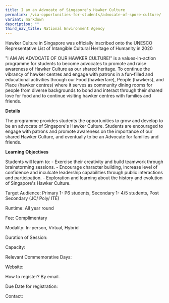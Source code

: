 ```yaml
---
title: I am an Advocate of Singapore's Hawker Culture
permalink: /via-opportunities-for-students/advocate-of-spore-culture/
variant: markdown
description: ""
third_nav_title: National Environment Agency
---
```

Hawker Culture in Singapore was officially inscribed onto the UNESCO Representative List of Intangible Cultural Heritage of Humanity in 2020

"I AM AN ADVOCATE OF OUR HAWKER CULTURE!" is a values-in-action programme for students to become advocates to promote and raise awareness of Hawker Culture as our shared heritage. To continue the vibrancy of hawker centres and engage with patrons in a fun-filled and educational activities through our Food (hawkerfare), People (hawkers), and Place (hawker centres) where it serves as community dining rooms for people from diverse backgrounds to bond and interact through their shared love for food and to continue visiting hawker centres with families and friends.

**Details**		
	
The programme provides students the opportunities to grow and develop to be an advocate of Singapore's Hawker Culture. Students are encouraged to engage with patrons and promote awareness on the importance of our shared Hawker Culture, and eventually to be an Advocate for families and friends.

**Learning Objectives**		
		
Students will learn to: - Exercise their creativity and build teamwork through brainstorming sessions. - Encourage character building, increase level of confidence and inculcate leadership capabilities through public interactions and participation. - Exploration and learning about the history and evolution of Singapore's Hawker Culture.

Target Audience: Primary 1- P6 students, Secondary 1- 4/5 students, Post Secondary (JC/ Poly/ ITE)		
		
Runtime: All year round		
		
Fee: Complimentary		
		
Modality: In-person, Virtual, Hybrid		
		
Duration of Session: 		
		
Capacity: 		
		
Relevant Commemorative Days: 		
		
Website:		
		
How to register? By email.		
		
Due Date for registration: 		
		
Contact: 		
